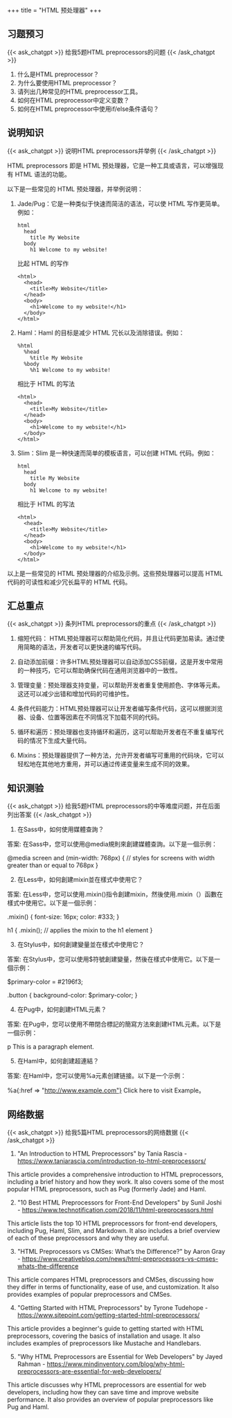 +++
title = "HTML 预处理器"
+++
## 习题预习
{{< ask_chatgpt >}}
给我5题HTML preprocessors的问题
{{< /ask_chatgpt >}}



1. 什么是HTML preprocessor？  
2. 为什么要使用HTML preprocessor？  
3. 请列出几种常见的HTML preprocessor工具。  
4. 如何在HTML preprocessor中定义变数？  
5. 如何在HTML preprocessor中使用if/else条件语句？   

## 说明知识
{{< ask_chatgpt >}}
说明HTML preprocessors并举例
{{< /ask_chatgpt >}}



HTML preprocessors 即是 HTML 预处理器，它是一种工具或语言，可以增强现有 HTML 语法的功能。

以下是一些常见的 HTML 预处理器，并举例说明：

1. Jade/Pug：它是一种类似于快速而简洁的语法，可以使 HTML 写作更简单。例如：

   ```
   html
     head
       title My Website
     body
       h1 Welcome to my website!
   ```
   比起 HTML 的写作

   ```
   <html>
     <head>
       <title>My Website</title>
     </head>
     <body>
       <h1>Welcome to my website!</h1>
     </body>
   </html>
   ```

2. Haml：Haml 的目标是减少 HTML 冗长以及消除错误。例如：

   ```
   %html
     %head
       %title My Website
     %body
       %h1 Welcome to my website!
   ```
   相比于 HTML 的写法

   ```
   <html>
     <head>
       <title>My Website</title>
     </head>
     <body>
       <h1>Welcome to my website!</h1>
     </body>
   </html>
   ```

3. Slim：Slim 是一种快速而简单的模板语言，可以创建 HTML 代码。例如：

   ```
   html
     head
       title My Website
     body
       h1 Welcome to my website!
   ```
   相比于 HTML 的写法

   ```
   <html>
     <head>
       <title>My Website</title>
     </head>
     <body>
       <h1>Welcome to my website!</h1>
     </body>
   </html>
   ```

以上是一些常见的 HTML 预处理器的介绍及示例。这些预处理器可以提高 HTML 代码的可读性和减少冗长扁平的 HTML 代码。   

## 汇总重点
{{< ask_chatgpt >}}
条列HTML preprocessors的重点
{{< /ask_chatgpt >}}



1. 缩短代码： HTML预处理器可以帮助简化代码，并且让代码更加易读。通过使用简略的语法，开发者可以更快速的编写代码。

2. 自动添加前缀：许多HTML预处理器可以自动添加CSS前缀，这是开发中常用的一种技巧，它可以帮助确保代码在通用浏览器中的一致性。

3. 管理变量：预处理器支持变量，可以帮助开发者重复使用颜色、字体等元素。这还可以减少出错和增加代码的可维护性。

4. 条件代码能力：HTML预处理器可以让开发者编写条件代码，这可以根据浏览器、设备、位置等因素在不同情况下加载不同的代码。

5. 循环和遍历：预处理器也支持循环和遍历，这可以帮助开发者在不重复编写代码的情况下生成大量代码。

6. Mixins：预处理器提供了一种方法，允许开发者编写可重用的代码块，它可以轻松地在其他地方重用，并可以通过传递变量来生成不同的效果。   

## 知识测验
{{< ask_chatgpt >}}
给我5题HTML preprocessors的中等难度问题，并在后面列出答案
{{< /ask_chatgpt >}}



1. 在Sass中，如何使用媒體查詢？

答案: 在Sass中，您可以使用@media規則來創建媒體查詢。以下是一個示例：

@media screen and (min-width: 768px) {
  // styles for screens with width greater than or equal to 768px
}

2. 在Less中，如何創建mixin並在樣式中使用它？

答案: 在Less中，您可以使用.mixin()指令創建mixin，然後使用.mixin（）函數在樣式中使用它。以下是一個示例：

.mixin() {
  font-size: 16px;
  color: #333;
}

h1 {
  .mixin(); // applies the mixin to the h1 element
}

3. 在Stylus中，如何創建變量並在樣式中使用它？

答案: 在Stylus中，您可以使用$符號創建變量，然後在樣式中使用它。以下是一個示例：

$primary-color = #2196f3;

.button {
  background-color: $primary-color;
}

4. 在Pug中，如何創建HTML元素？

答案: 在Pug中，您可以使用不帶閉合標記的簡寫方法來創建HTML元素。以下是一個示例：

p This is a paragraph element.

5. 在Haml中，如何創建超連結？

答案: 在Haml中，您可以使用%a元素创建链接。以下是一个示例：

%a{:href => "http://www.example.com"} Click here to visit Example。   

## 网络数据
{{< ask_chatgpt >}}
给我5篇HTML preprocessors的网络数据
{{< /ask_chatgpt >}}



1. "An Introduction to HTML Preprocessors" by Tania Rascia - https://www.taniarascia.com/introduction-to-html-preprocessors/

This article provides a comprehensive introduction to HTML preprocessors, including a brief history and how they work. It also covers some of the most popular HTML preprocessors, such as Pug (formerly Jade) and Haml.

2. "10 Best HTML Preprocessors for Front-End Developers" by Sunil Joshi - https://www.technotification.com/2018/11/html-preprocessors.html

This article lists the top 10 HTML preprocessors for front-end developers, including Pug, Haml, Slim, and Markdown. It also includes a brief overview of each of these preprocessors and why they are useful.

3. "HTML Preprocessors vs CMSes: What’s the Difference?" by Aaron Gray - https://www.creativebloq.com/news/html-preprocessors-vs-cmses-whats-the-difference

This article compares HTML preprocessors and CMSes, discussing how they differ in terms of functionality, ease of use, and customization. It also provides examples of popular preprocessors and CMSes.

4. "Getting Started with HTML Preprocessors" by Tyrone Tudehope - https://www.sitepoint.com/getting-started-html-preprocessors/

This article provides a beginner's guide to getting started with HTML preprocessors, covering the basics of installation and usage. It also includes examples of preprocessors like Mustache and Handlebars.

5. "Why HTML Preprocessors are Essential for Web Developers" by Jayed Rahman - https://www.mindinventory.com/blog/why-html-preprocessors-are-essential-for-web-developers/

This article discusses why HTML preprocessors are essential for web developers, including how they can save time and improve website performance. It also provides an overview of popular preprocessors like Pug and Haml.   

